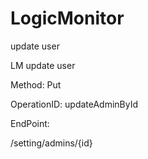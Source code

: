 #     LogicMonitor


update user

LM update user

Method: Put

OperationID: updateAdminById

EndPoint:

/setting/admins/{id}
